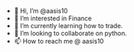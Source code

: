 - 👋 Hi, I’m @aasis10
- 👀 I’m interested in Finance
- 🌱 I’m currently learning how to trade.
- 💞️ I’m looking to collaborate on python.
- 📫 How to reach me @ aasis10

<!---
aasis10/aasis10 is a ✨ special ✨ repository because its `README.md` (this file) appears on your GitHub profile.
You can click the Preview link to take a look at your changes.
--->
